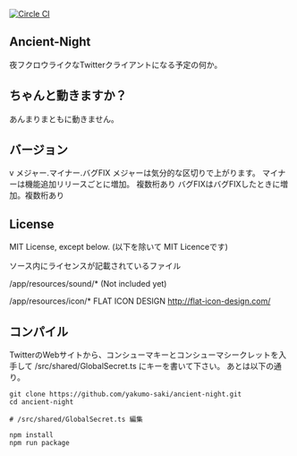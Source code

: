 [![Circle CI](https://circleci.com/gh/yakumo-saki/ancient-night.svg?style=svg)](https://circleci.com/gh/yakumo-saki/ancient-night)

## Ancient-Night

夜フクロウライクなTwitterクライアントになる予定の何か。

## ちゃんと動きますか？

あんまりまともに動きません。

## バージョン

v メジャー.マイナー.バグFIX
メジャーは気分的な区切りで上がります。
マイナーは機能追加リリースごとに増加。 複数桁あり
バグFIXはバグFIXしたときに増加。複数桁あり

## License
MIT License, except below. (以下を除いて MIT Licenceです)

ソース内にライセンスが記載されているファイル

/app/resources/sound/* 
(Not included yet)

/app/resources/icon/*
FLAT ICON DESIGN http://flat-icon-design.com/

## コンパイル
TwitterのWebサイトから、コンシューマキーとコンシューマシークレットを入手して
/src/shared/GlobalSecret.ts にキーを書いて下さい。
あとは以下の通り。
```
git clone https://github.com/yakumo-saki/ancient-night.git
cd ancient-night

# /src/shared/GlobalSecret.ts 編集

npm install
npm run package
```
